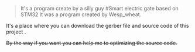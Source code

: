 >It's a program create by a silly guy
#Smart electric gate based on STM32
It was a program created by Wesp_wheat.

It's a place where you can download the gerber file and source code of this project .

~~By the way if you want you can help me to optimizing the source code.~~


